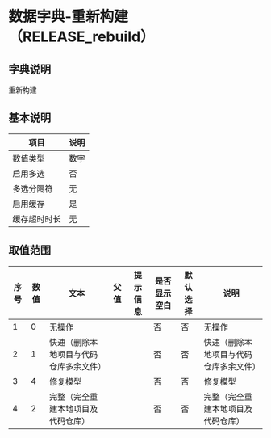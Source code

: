 # 数据字典-重新构建（RELEASE_rebuild）
## 字典说明
重新构建

## 基本说明
| 项目 | 说明 |
| ---- | ---- |
| 数值类型 | 数字 |
| 启用多选 | 否 |
| 多选分隔符 | 无 |
| 启用缓存 | 是 |
| 缓存超时时长 | 无 |

## 取值范围
| 序号 | 数值 | 文本 | 父值 | 提示信息 | 是否显示空白 | 默认选择 | 说明 |
| ---- | ---- | ---- | ---- | ---- | ---- | ---- | ---- |
| 1 | 0 | 无操作 |  |  | 否 | 否 | 无操作 |
| 2 | 1 | 快速（删除本地项目与代码仓库多余文件） |  |  | 否 | 否 | 快速（删除本地项目与代码仓库多余文件） |
| 3 | 4 | 修复模型 |  |  | 否 | 否 | 修复模型 |
| 4 | 2 | 完整（完全重建本地项目及代码仓库） |  |  | 否 | 否 | 完整（完全重建本地项目及代码仓库） |

